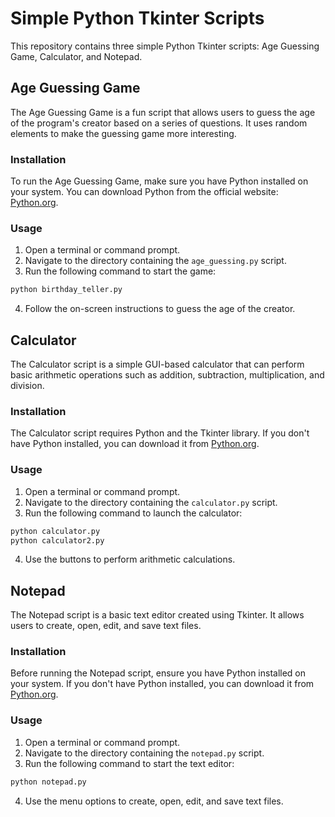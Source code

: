 # Simple Python Tkinter Scripts

This repository contains three simple Python Tkinter scripts: Age Guessing Game, Calculator, and Notepad.

## Age Guessing Game

The Age Guessing Game is a fun script that allows users to guess the age of the program's creator based on a series of questions. It uses random elements to make the guessing game more interesting.

### Installation

To run the Age Guessing Game, make sure you have Python installed on your system. You can download Python from the official website: [Python.org](https://www.python.org/downloads/).

### Usage

1. Open a terminal or command prompt.
2. Navigate to the directory containing the `age_guessing.py` script.
3. Run the following command to start the game:

```bash
python birthday_teller.py
```

4. Follow the on-screen instructions to guess the age of the creator.

## Calculator

The Calculator script is a simple GUI-based calculator that can perform basic arithmetic operations such as addition, subtraction, multiplication, and division.

### Installation

The Calculator script requires Python and the Tkinter library. If you don't have Python installed, you can download it from [Python.org](https://www.python.org/downloads/).

### Usage

1. Open a terminal or command prompt.
2. Navigate to the directory containing the `calculator.py` script.
3. Run the following command to launch the calculator:

```bash
python calculator.py
python calculator2.py
```

4. Use the buttons to perform arithmetic calculations.

## Notepad

The Notepad script is a basic text editor created using Tkinter. It allows users to create, open, edit, and save text files.

### Installation

Before running the Notepad script, ensure you have Python installed on your system. If you don't have Python installed, you can download it from [Python.org](https://www.python.org/downloads/).

### Usage

1. Open a terminal or command prompt.
2. Navigate to the directory containing the `notepad.py` script.
3. Run the following command to start the text editor:

```bash
python notepad.py
```

4. Use the menu options to create, open, edit, and save text files.
